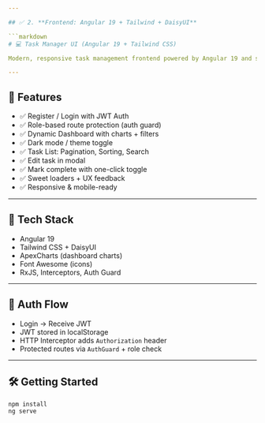 ```yaml
---

## ✅ 2. **Frontend: Angular 19 + Tailwind + DaisyUI**

```markdown
# 💻 Task Manager UI (Angular 19 + Tailwind CSS)

Modern, responsive task management frontend powered by Angular 19 and styled with Tailwind + DaisyUI.

---
```


## 🎯 Features

- ✅ Register / Login with JWT Auth
- ✅ Role-based route protection (auth guard)
- ✅ Dynamic Dashboard with charts + filters
- ✅ Dark mode / theme toggle
- ✅ Task List: Pagination, Sorting, Search
- ✅ Edit task in modal
- ✅ Mark complete with one-click toggle
- ✅ Sweet loaders + UX feedback
- ✅ Responsive & mobile-ready

---

## 🧱 Tech Stack

- Angular 19
- Tailwind CSS + DaisyUI
- ApexCharts (dashboard charts)
- Font Awesome (icons)
- RxJS, Interceptors, Auth Guard

---

## 🔐 Auth Flow

- Login → Receive JWT
- JWT stored in localStorage
- HTTP Interceptor adds `Authorization` header
- Protected routes via `AuthGuard` + role check

---

## 🛠️ Getting Started

```bash
npm install
ng serve
```
